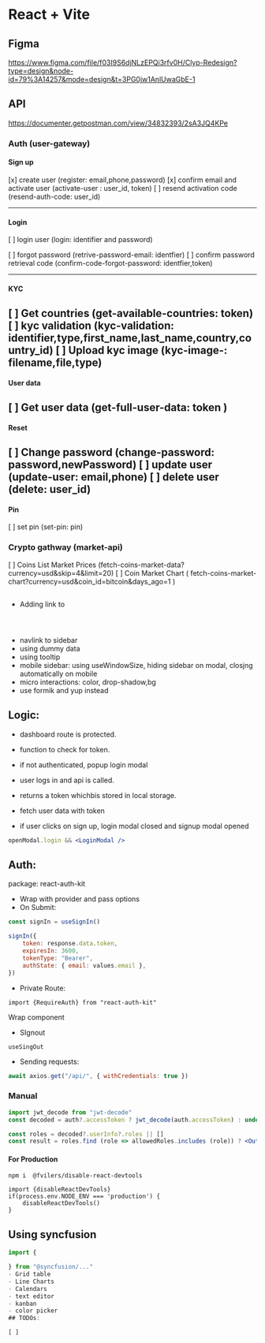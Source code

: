 # React + Vite

## Figma

https://www.figma.com/file/f03I9S6djNLzEPQi3rfv0H/Clyp-Redesign?type=design&node-id=79%3A14257&mode=design&t=3PG0jw1AnlUwaGbE-1

## API

https://documenter.getpostman.com/view/34832393/2sA3JQ4KPe

### Auth (user-gateway)

#### Sign up
[x] create user (register: email,phone,password)
[x] confirm email and activate user (activate-user
: user_id, token)
[ ] resend activation code (resend-auth-code: user_id)

---

#### Login
 [ ] login user (login: identifier and password)

[ ] forgot password (retrive-password-email: identfier)
[ ] confirm password retrieval code (confirm-code-forgot-password: identfier,token)

---
#### KYC

[ ] Get countries (get-available-countries: token)
[ ] kyc validation (kyc-validation: identifier,type,first_name,last_name,country,country_id)
[ ] Upload kyc image (kyc-image-: filename,file,type)
---
#### User data
 [ ] Get user data (get-full-user-data: token )
---
#### Reset
 [ ] Change password (change-password: password,newPassword)
[ ] update user (update-user: email,phone)
[ ] delete user (delete: user_id)
---
#### Pin
[ ] set pin (set-pin: pin)

### Crypto gathway (market-api)

[ ] Coins List Market Prices (fetch-coins-market-data?currency=usd&skip=4&limit=20)
[ ] Coin Market Chart (
fetch-coins-market-chart?currency=usd&coin_id=bitcoin&days_ago=1
)

##

-   Adding link to <header>
-   navlink to sidebar
-   using dummy data
-   using tooltip
-   mobile sidebar: using useWindowSize, hiding sidebar on modal, closjng automatically on mobile
-   micro interactions: color, drop-shadow,bg
-   use formik and yup instead

## Logic:

-   dashboard route is protected.
-   function to check for token.
-   if not authenticated, popup login modal
-   user logs in and api is called.
-   returns a token whichbis stored in local storage.
-   fetch user data with token

-   if user clicks on sign up, login modal closed and signup modal opened

```jsx
openModal.login && <LoginModal />
```

## Auth:

package: react-auth-kit

-   Wrap with provider and pass options
-   On Submit:

```jsx
const signIn = useSignIn()

signIn({
    token: response.data.token,
    expiresIn: 3600,
    tokenType: "Bearer",
    authState: { email: values.email },
})
```

-   Private Route:

`import {RequireAuth} from "react-auth-kit"`

Wrap component

-   SIgnout

`useSingOut`

-   Sending requests:

```jsx
await axios.get("/api/", { withCredentials: true })
```

### Manual

```jsx
import jwt_decode from "jwt-decode"
const decoded = auth?.accessToken ? jwt_decode(auth.accessToken) : undefined

const roles = decoded?.userInfo?.roles || []
const result = roles.find (role => allowedRoles.includes (role)) ? <Outlet /> : auth?.accessToken ? <Navigate to "/login" /> : <Navigate to "/unauthorized" />
```

#### For Production

`npm i  @fvilers/disable-react-devtools`

```
import {disableReactDevTools}
if(process.env.NODE_ENV === 'production') {
    disableReactDevTools()
}
```

## Using syncfusion

```jsx
import {

} from "@syncfusion/..."
- Grid table
- Line Charts
- Calendars
- text editor
- kanban
- color picker
## TODOs:

[ ]
```
